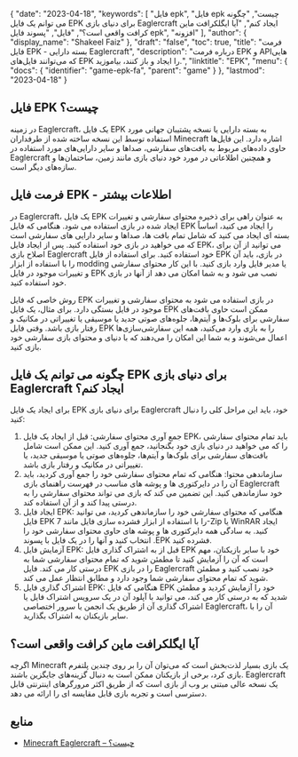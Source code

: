 {
  "date": "2023-04-18",
  "keywords": [
"فایل epk",
"فایل epk چیست",
"چگونه می توانم یک فایل EPK برای دنیای بازی Eaglercraft ایجاد کنم",
"آیا ایگلکرافت ماین کرافت واقعی است؟",
"فایل",
"پسوند فایل epk",
"افزونه"
],
  "author": {
    "display_name": "Shakeel Faiz"
},
  "draft": "false",
  "toc": true,
  "title": "فرمت فایل EPK - بسته دارایی Eaglercraft",
  "description": "درباره فرمت EPK و APIهایی که می‌توانند فایل‌های EPK را ایجاد و باز کنند، بیاموزید.",
  "linktitle": "EPK",
  "menu": {
    "docs": {
      "identifier": "game-epk-fa",
      "parent": "game"
}
},
  "lastmod": "2023-04-18"
}

## فایل EPK چیست؟

در زمینه Eaglercraft، یک فایل EPK به بسته دارایی یا نسخه پشتیبان جهانی مورد استفاده توسط این نسخه ساخته شده از طرفداران Minecraft اشاره دارد. این فایل‌ها حاوی داده‌های مربوط به بافت‌های سفارشی، صداها و سایر دارایی‌های مورد استفاده در Eaglercraft و همچنین اطلاعاتی در مورد خود دنیای بازی مانند زمین، ساختمان‌ها و سازه‌های دیگر است.

## فرمت فایل EPK - اطلاعات بیشتر

در Eaglercraft، یک فایل EPK به عنوان راهی برای ذخیره محتوای سفارشی و تغییرات ایجاد شده در بازی استفاده می شود. هنگامی که فایل EPK را ایجاد می کنید، اساساً بسته ای ایجاد می کنید که شامل تمام بافت ها، صداها و سایر دارایی های سفارشی است که می خواهید در بازی خود استفاده کنید. پس از ایجاد فایل EPK، می توانید از آن برای اصلاح بازی Eaglercraft خود استفاده کنید. برای استفاده از فایل EPK در بازی، باید آن را با استفاده از ابزار modding یا مدیر فایل وارد بازی کنید. با این کار محتوای سفارشی و تغییرات موجود در فایل EPK نصب می شود و به شما امکان می دهد از آنها در بازی خود استفاده کنید.

روش خاصی که فایل EPK در بازی استفاده می شود به محتوای سفارشی و تغییرات موجود در فایل بستگی دارد. برای مثال، یک فایل EPK ممکن است حاوی بافت‌های سفارشی برای بلوک‌ها و آیتم‌ها، جلوه‌های صوتی جدید یا موسیقی یا تغییراتی در مکانیک و رفتار بازی باشد. وقتی فایل EPK را به بازی وارد می‌کنید، همه این سفارشی‌سازی‌ها اعمال می‌شوند و به شما این امکان را می‌دهند که با دنیای و محتوای بازی سفارشی خود بازی کنید.

## چگونه می توانم یک فایل EPK برای دنیای بازی Eaglercraft ایجاد کنم؟

برای ایجاد یک فایل EPK برای دنیای بازی Eaglercraft خود، باید این مراحل کلی را دنبال کنید:

1. جمع آوری محتوای سفارشی: قبل از ایجاد یک فایل EPK، باید تمام محتوای سفارشی را که می خواهید در دنیای بازی خود بگنجانید، جمع آوری کنید. این ممکن است شامل بافت‌های سفارشی برای بلوک‌ها و آیتم‌ها، جلوه‌های صوتی یا موسیقی جدید، یا تغییراتی در مکانیک و رفتار بازی باشد.
2. سازماندهی محتوا: هنگامی که تمام محتوای سفارشی خود را جمع آوری کردید، باید آن را در دایرکتوری ها و پوشه های مناسب در فهرست راهنمای بازی Eaglercraft خود سازماندهی کنید. این تضمین می کند که بازی می تواند محتوای سفارشی را به درستی پیدا کند و از آن استفاده کند.
3. ایجاد فایل EPK: هنگامی که محتوای سفارشی خود را سازماندهی کردید، می توانید فایل EPK را با استفاده از ابزار فشرده سازی فایل مانند 7-Zip یا WinRAR ایجاد کنید. به سادگی همه دایرکتوری ها و پوشه های حاوی محتوای سفارشی خود را انتخاب کنید و آنها را در یک فایل با پسوند .EPK فشرده کنید.
4. آزمایش فایل EPK: قبل از به اشتراک گذاری فایل EPK خود با سایر بازیکنان، مهم است که آن را آزمایش کنید تا مطمئن شوید که تمام محتوای سفارشی شما به درستی کار می کند. فایل EPK را در بازی Eaglercraft خود نصب کنید و مطمئن شوید که تمام محتوای سفارشی شما وجود دارد و مطابق انتظار عمل می کند.
5. اشتراک گذاری فایل EPK: هنگامی که فایل EPK خود را آزمایش کردید و مطمئن شدید که به درستی کار می کند، می توانید با آپلود آن در یک سرویس اشتراک فایل یا اشتراک گذاری آن از طریق یک انجمن یا سرور اختصاصی Eaglercraft، آن را با سایر بازیکنان به اشتراک بگذارید.

## آیا ایگلکرافت ماین کرافت واقعی است؟

اگرچه Minecraft یک بازی بسیار لذت‌بخش است که می‌توان آن را بر روی چندین پلتفرم بازی کرد، برخی از بازیکنان ممکن است به دنبال گزینه‌های جایگزین باشند. Eaglercraft یک نسخه عالی مبتنی بر وب از بازی است که از طریق اکثر مرورگرهای اینترنتی قابل دسترسی است و تجربه بازی قابل مقایسه ای را ارائه می دهد.

## منابع
* [Minecraft Eaglercraft – چیست؟](https://apexminecrafthosting.com/eaglercraft-minecraft/)


